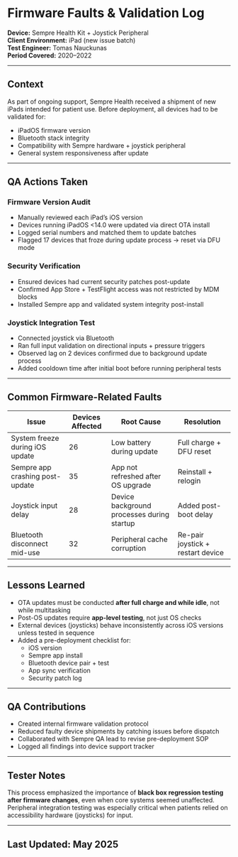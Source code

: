 # Firmware Faults & Validation Log  
**Device:** Sempre Health Kit + Joystick Peripheral  
**Client Environment:** iPad (new issue batch)  
**Test Engineer:** Tomas Nauckunas  
**Period Covered:** 2020–2022

---

## Context

As part of ongoing support, Sempre Health received a shipment of new iPads intended for patient use. Before deployment, all devices had to be validated for:

- iPadOS firmware version  
- Bluetooth stack integrity  
- Compatibility with Sempre hardware + joystick peripheral  
- General system responsiveness after update

---

## QA Actions Taken

### Firmware Version Audit  
- Manually reviewed each iPad’s iOS version  
- Devices running iPadOS <14.0 were updated via direct OTA install  
- Logged serial numbers and matched them to update batches  
- Flagged 17 devices that froze during update process → reset via DFU mode

### Security Verification  
- Ensured devices had current security patches post-update  
- Confirmed App Store + TestFlight access was not restricted by MDM blocks  
- Installed Sempre app and validated system integrity post-install

### Joystick Integration Test  
- Connected joystick via Bluetooth  
- Ran full input validation on directional inputs + pressure triggers  
- Observed lag on 2 devices confirmed due to background update process  
- Added cooldown time after initial boot before running peripheral tests

---

## Common Firmware-Related Faults

| Issue | Devices Affected | Root Cause | Resolution |
|-------|------------------|------------|------------|
| System freeze during iOS update | 26 | Low battery during update | Full charge + DFU reset |
| Sempre app crashing post-update | 35 | App not refreshed after OS upgrade | Reinstall + relogin |
| Joystick input delay | 28 | Device background processes during startup | Added post-boot delay |
| Bluetooth disconnect mid-use | 32 | Peripheral cache corruption | Re-pair joystick + restart device |

---

## Lessons Learned

- OTA updates must be conducted **after full charge and while idle**, not while multitasking  
- Post-OS updates require **app-level testing**, not just OS checks  
- External devices (joysticks) behave inconsistently across iOS versions unless tested in sequence  
- Added a pre-deployment checklist for:
  - iOS version  
  - Sempre app install  
  - Bluetooth device pair + test  
  - App sync verification  
  - Security patch log

---

## QA Contributions

- Created internal firmware validation protocol  
- Reduced faulty device shipments by catching issues before dispatch  
- Collaborated with Sempre QA lead to revise pre-deployment SOP  
- Logged all findings into device support tracker

---

## Tester Notes

This process emphasized the importance of **black box regression testing after firmware changes**, even when core systems seemed unaffected. Peripheral integration testing was especially critical when patients relied on accessibility hardware (joysticks) for input.

---

## Last Updated: May 2025

